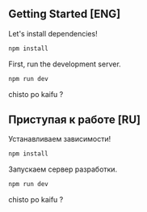 ## Getting Started [ENG]

Let's install dependencies!

```bash
npm install
```

First, run the development server.

```bash
npm run dev
```
chisto po kaifu ?

## Приступая к работе [RU]

Устанавливаем зависимости!

```bash
npm install
```

Запускаем сервер разработки.

```bash
npm run dev
```
chisto po kaifu ?
